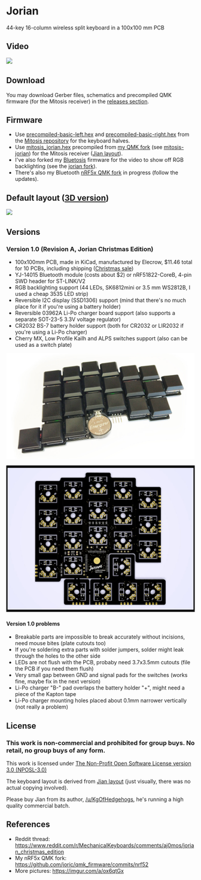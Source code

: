 # Jorian

44-key 16-column wireless split keyboard in a 100x100 mm PCB

## Video

[![](http://img.youtube.com/vi/QdX0h8hysV8/0.jpg)](https://youtu.be/QdX0h8hysV8)

## Download

You may download Gerber files, schematics and precompiled QMK firmware (for the Mitosis receiver) in the [releases section](https://github.com/joric/jorian/releases).

## Firmware

* Use [precompiled-basic-left.hex](https://github.com/reversebias/mitosis/blob/master/precompiled/precompiled-basic-left.hex) and [precompiled-basic-right.hex](https://github.com/reversebias/mitosis/blob/master/precompiled/precompiled-basic-right.hex) from the [Mitosis repository](https://github.com/reversebias/mitosis) for the keyboard halves.
* Use [mitosis_jorian.hex](https://github.com/joric/jorian/releases/download/1.0/mitosis_jorian.hex) precompiled from [my QMK fork](https://github.com/joric/qmk_firmware) (see [mitosis-jorian](https://github.com/joric/qmk_firmware/tree/mitosis-jorian)) for the Mitosis receiver ([Jian layout](http://www.keyboard-layout-editor.com/#/gists/4b6c2af67148f58ddd6c6b2976c4370f)).
* I've also forked my [Bluetosis](https://github.com/joric/bluetosis) firmware for the video to show off RGB backlighting (see the [jorian fork](https://github.com/joric/bluetosis/commits/jorian)).
* There's also my Bluetooth [nRF5x QMK fork](https://github.com/joric/qmk_firmware/commits/nrf52) in progress (follow the updates).

## Default layout ([3D version](https://joric.github.io/keycaps/#/gists/390e5db8d649b006c32a5c49d4c82dab))

[![](https://kle-render.herokuapp.com/api/390e5db8d649b006c32a5c49d4c82dab?5)](http://www.keyboard-layout-editor.com/#/gists/390e5db8d649b006c32a5c49d4c82dab)


## Versions

### Version 1.0 (Revision A, Jorian Christmas Edition)

* 100x100mm PCB, made in KiCad, manufactured by Elecrow, $11.46 total for 10 PCBs, including shipping ([Christmas sale](http://www.elecrow.com/blog/free-prototyping-for-christmas-pcb/))
* YJ-14015 Bluetooth module (costs about $2) or nRF51822-CoreB, 4-pin SWD header for ST-LINK/V2
* RGB backlighting support (44 LEDs, SK6812mini or 3.5 mm WS2812B, I used a cheap 3535 LED strip)
* Reversible I2C display (SSD1306) support (mind that there's no much place for it if you're using a battery holder)
* Reversible 03962A Li-Po charger board support (also supports a separate SOT-23-5 3.3V voltage regulator)
* CR2032 BS-7 battery holder support (both for CR2032 or LIR2032 if you're using a Li-Po charger)
* Cherry MX, Low Profile Kailh and ALPS switches support (also can be used as a switch plate)

![](images/jorian-1.0-assembled.jpg)

![](images/jorian-1.0.jpg)

#### Version 1.0 problems

* Breakable parts are impossible to break accurately without incisions, need mouse bites (plate cutouts too)
* If you're soldering extra parts with solder jumpers, solder might leak through the holes to the other side
* LEDs are not flush with the PCB, probaby need 3.7x3.5mm cutouts (file the PCB if you need them flush)
* Very small gap between GND and signal pads for the switches (works fine, maybe fix in the next version)
* Li-Po charger "B-" pad overlaps the battery holder "+", might need a piece of the Kapton tape
* Li-Po charger mounting holes placed about 0.1mm narrower vertically (not really a problem)

## License

### This work is non-commercial and prohibited for group buys. No retail, no group buys of any form.

This work is licensed under [The Non-Profit Open Software License version 3.0 (NPOSL-3.0)](https://opensource.org/licenses/NPOSL-3.0)

The keyboard layout is derived from [Jian layout](http://www.keyboard-layout-editor.com/#/gists/4b6c2af67148f58ddd6c6b2976c4370f) (just visually, there was no actual copying involved).

Please buy Jian from its author, [/u/KgOfHedgehogs](http://reddit.com/u/KgOfHedgehogs), he's running a high quality commercial batch.

## References

* Reddit thread: https://www.reddit.com/r/MechanicalKeyboards/comments/aj0mos/jorian_christmas_edition
* My nRF5x QMK fork: https://github.com/joric/qmk_firmware/commits/nrf52
* More pictures: https://imgur.com/a/ox6qtGx
